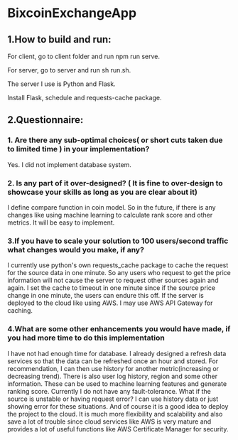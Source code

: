 # BixcoinExchangeApp
## 1.How to build and run:
For client, go to client folder and run npm run serve.

For server, go to server and run sh run.sh.

The server I use is Python and Flask.

Install Flask, schedule and requests-cache package.
## 2.Questionnaire:

### 1. Are there any sub-optimal choices( or short cuts taken due to limited time ) in your implementation?
Yes. I did not implement database system.
### 2. Is any part of it over-designed? ( It is fine to over-design to showcase your skills as long as you are clear about it)
I define compare function in coin model. So in the future, if there is any changes like using machine learning to calculate rank score and other metrics. It will be 
easy to implement.
### 3.If you have to scale your solution to 100 users/second traffic what changes would you make, if any?
I currently use python's own requests_cache package to cache the request for the source data in one minute. So any users who request to get the price information will
not cause the server to request other sources again and again. I set the cache to timeout in one minute since if the source price change in one minute, the users can
endure this off. If the server is deployed to the cloud like using AWS. I may use AWS API Gateway for caching.
### 4.What are some other enhancements you would have made, if you had more time to do this implementation
I have not had enough time for database. I already designed a refresh data services so that the data can be refreshed once an hour and stored. For recommendation, 
I can then use history for another metric(increasing or decreasing trend). There is also user log history, region and some other information. These can be used to 
machine learning features and generate ranking score.
Currently I do not have any fault-tolerance. What if the source is unstable or having request error? I can use history data or just showing error for these situations.
And of course it is a good idea to deploy the project to the cloud. It is much more flexibility and scalability and also save a lot of trouble since cloud services like
AWS is very mature and provides a lot of useful functions like AWS Certificate Manager for security.
